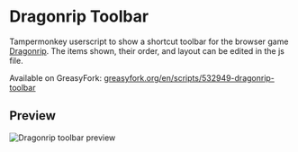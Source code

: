 # Dragonrip Toolbar

Tampermonkey userscript to show a shortcut toolbar for the browser game [Dragonrip](https://dragonrip.com/). The items shown, their order, and layout can be edited in the js file.

Available on GreasyFork: [greasyfork.org/en/scripts/532949-dragonrip-toolbar](https://greasyfork.org/en/scripts/532949-dragonrip-toolbar)


## Preview
![Dragonrip toolbar preview](https://i.imgur.com/X8V0id8.png "Dragonrip toolbar preview")






